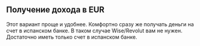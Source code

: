 ## Получение дохода в EUR

Этот вариант проще и удобнее. Комфортно сразу же получать деньги на счет в испанском банке. В таком случае 
Wise/Revolut вам не нужен. Достаточно иметь только счет в испанском банке.
